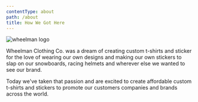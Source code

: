```yaml
---
contentType: about
path: /about
title: How We Got Here
---
```

![wheelman logo](/files/wheelman_opt_web.jpg)

Wheelman Clothing Co. was a dream of creating custom t-shirts and sticker for the love of wearing our own designs and making our own stickers to slap on our snowboards, racing helmets and wherever else we wanted to see our brand.

Today we've taken that passion and are excited to create affordable custom t-shirts and stickers to promote our customers companies and brands across the world.
